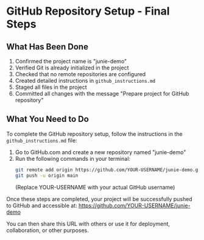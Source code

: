 # GitHub Repository Setup - Final Steps

## What Has Been Done
1. Confirmed the project name is "junie-demo"
2. Verified Git is already initialized in the project
3. Checked that no remote repositories are configured
4. Created detailed instructions in `github_instructions.md`
5. Staged all files in the project
6. Committed all changes with the message "Prepare project for GitHub repository"

## What You Need to Do
To complete the GitHub repository setup, follow the instructions in the `github_instructions.md` file:

1. Go to GitHub.com and create a new repository named "junie-demo"
2. Run the following commands in your terminal:
   ```bash
   git remote add origin https://github.com/YOUR-USERNAME/junie-demo.git
   git push -u origin main
   ```
   (Replace YOUR-USERNAME with your actual GitHub username)

Once these steps are completed, your project will be successfully pushed to GitHub and accessible at:
https://github.com/YOUR-USERNAME/junie-demo

You can then share this URL with others or use it for deployment, collaboration, or other purposes.